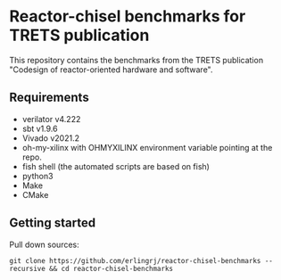 # Reactor-chisel benchmarks for TRETS publication
This repository contains the benchmarks from the TRETS publication "Codesign
of reactor-oriented hardware and software".

## Requirements
- verilator v4.222
- sbt v1.9.6
- Vivado v2021.2
- oh-my-xilinx with OHMYXILINX environment variable pointing at the repo.
- fish shell (the automated scripts are based on fish)
- python3
- Make
- CMake

## Getting started
Pull down sources:
```
git clone https://github.com/erlingrj/reactor-chisel-benchmarks --recursive && cd reactor-chisel-benchmarks
```


